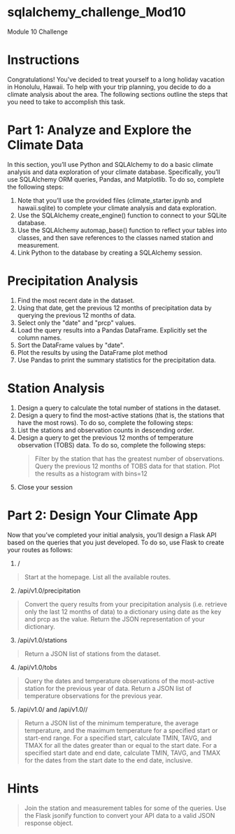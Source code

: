 # sqlalchemy_challenge_Mod10
Module 10 Challenge

# Instructions
Congratulations! You've decided to treat yourself to a long holiday vacation in Honolulu, Hawaii. To help with your trip planning, you decide to do a climate analysis about the area. The following sections outline the steps that you need to take to accomplish this task.

# Part 1: Analyze and Explore the Climate Data
In this section, you’ll use Python and SQLAlchemy to do a basic climate analysis and data exploration of your climate database. Specifically, you’ll use SQLAlchemy ORM queries, Pandas, and Matplotlib. To do so, complete the following steps:
1. Note that you’ll use the provided files (climate_starter.ipynb and hawaii.sqlite) to complete your climate analysis and data exploration.
2. Use the SQLAlchemy create_engine() function to connect to your SQLite database.
3. Use the SQLAlchemy automap_base() function to reflect your tables into classes, and then save references to the classes named station and measurement.
4. Link Python to the database by creating a SQLAlchemy session.

# Precipitation Analysis
1. Find the most recent date in the dataset.
2. Using that date, get the previous 12 months of precipitation data by querying the previous 12 months of data.
3. Select only the "date" and "prcp" values.
4. Load the query results into a Pandas DataFrame. Explicitly set the column names.
5. Sort the DataFrame values by "date".
6. Plot the results by using the DataFrame plot method
7. Use Pandas to print the summary statistics for the precipitation data.

# Station Analysis
1. Design a query to calculate the total number of stations in the dataset.
2. Design a query to find the most-active stations (that is, the stations that have the most rows). To do so, complete the following steps:
3. List the stations and observation counts in descending order.
4. Design a query to get the previous 12 months of temperature observation (TOBS) data. To do so, complete the following steps:
     >Filter by the station that has the greatest number of observations.
     >Query the previous 12 months of TOBS data for that station.
     >Plot the results as a histogram with bins=12
5. Close your session

# Part 2: Design Your Climate App
Now that you’ve completed your initial analysis, you’ll design a Flask API based on the queries that you just developed. To do so, use Flask to create your routes as follows:

1. /
> Start at the homepage.
> List all the available routes.

2. /api/v1.0/precipitation
> Convert the query results from your precipitation analysis (i.e. retrieve only the last 12 months of data) to a dictionary using date as the key and prcp as the value.
> Return the JSON representation of your dictionary.

3. /api/v1.0/stations
> Return a JSON list of stations from the dataset.

4. /api/v1.0/tobs
> Query the dates and temperature observations of the most-active station for the previous year of data.
> Return a JSON list of temperature observations for the previous year.

5. /api/v1.0/<start> and /api/v1.0/<start>/<end>
> Return a JSON list of the minimum temperature, the average temperature, and the maximum temperature for a specified start or start-end range.
> For a specified start, calculate TMIN, TAVG, and TMAX for all the dates greater than or equal to the start date.
> For a specified start date and end date, calculate TMIN, TAVG, and TMAX for the dates from the start date to the end date, inclusive.

# Hints
> Join the station and measurement tables for some of the queries.
> Use the Flask jsonify function to convert your API data to a valid JSON response object.

